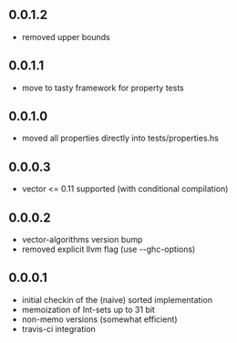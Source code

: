 0.0.1.2
-------

- removed upper bounds

0.0.1.1
-------

- move to tasty framework for property tests

0.0.1.0
-------

- moved all properties directly into tests/properties.hs

0.0.0.3
-------

- vector <= 0.11 supported (with conditional compilation)

0.0.0.2
-------

- vector-algorithms version bump
- removed explicit llvm flag (use --ghc-options)

0.0.0.1
-------

- initial checkin of the (naive) sorted implementation
- memoization of Int-sets up to 31 bit
- non-memo versions (somewhat efficient)
- travis-ci integration
